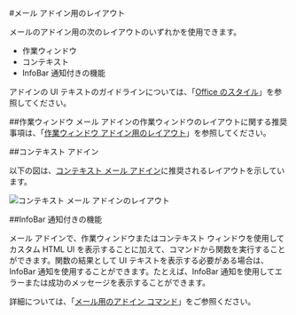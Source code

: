 #<a name="layouts-for-mail-add-ins"></a>メール アドイン用のレイアウト

メールのアドイン用の次のレイアウトのいずれかを使用できます。

- 作業ウィンドウ
- コンテキスト
- InfoBar 通知付きの機能

アドインの UI テキストのガイドラインについては、「[Office のスタイル](https://msdn.microsoft.com/en-us/library/office/mt484351.aspx)」を参照してください。

##<a name="task-pane"></a>作業ウィンドウ
 メール アドインの作業ウィンドウのレイアウトに関する推奨事項は、「[作業ウィンドウ アドイン用のレイアウト](layout-for-task-pane-add-ins.md)」を参照してください。


##<a name="contextual-add-ins"></a>コンテキスト アドイン

以下の図は、[コンテキスト メール アドイン](https://msdn.microsoft.com/EN-US/library/office/dn893542.aspx)に推奨されるレイアウトを示しています。

![コンテキスト メール アドインのレイアウト](../../../images/mail-add-in-contextual-card.png)

##<a name="functions-with-infobar-notifications"></a>InfoBar 通知付きの機能

メール アドインで、作業ウィンドウまたはコンテキスト ウィンドウを使用してカスタム HTML UI を表示することに加えて、コマンドから関数を実行することができます。関数の結果として UI テキストを表示する必要がある場合は、InfoBar 通知を使用することができます。たとえば、InfoBar 通知を使用してエラーまたは成功のメッセージを表示することができます。 

詳細については、「[メール用のアドイン コマンド](https://msdn.microsoft.com/EN-US/library/office/mt267546.aspx)」をご参照ください。 



